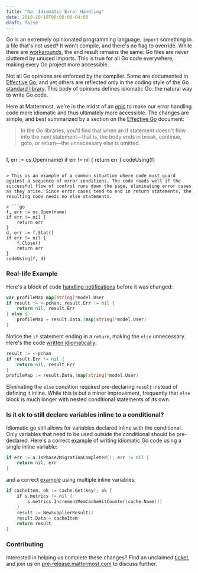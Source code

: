 ```yaml
---
title: "Go: Idiomatic Error Handling"
date: 2018-10-18T00:00:00-04:00
draft: false
---
```


Go is an extremely opinionated programming language. `import` something in a file that's not used? It won't compile, and there's no flag to override. While there are [workarounds](https://godoc.org/golang.org/x/tools/cmd/goimports), the end result remains the same: Go files are never cluttered by unused imports. This is true for all Go code everywhere, making every Go project more accessible.

Not all Go opinions are enforced by the compiler. Some are documented in [Effective Go](https://golang.org/doc/effective_go.html), and yet others are reflected only in the coding style of the Go [standard library](https://golang.org/pkg/). This body of opinions defines idiomatic Go: the natural way to write Go code.

Here at Mattermost, we're in the midst of an [epic](https://mattermost.atlassian.net/browse/MM-12535) to make our error handling code more idiomatic and thus ultimately more accessible. The changes are simple, and best summarized by a section on the [Effective Go](https://golang.org/doc/effective_go.html#if) document:

> In the Go libraries, you'll find that when an if statement doesn't flow into the next statement—that is, the body ends in break, continue, goto, or return—the unnecessary else is omitted.

> ```go
f, err := os.Open(name)
if err != nil {
    return err
}
codeUsing(f)
```

> This is an example of a common situation where code must guard against a sequence of error conditions. The code reads well if the successful flow of control runs down the page, eliminating error cases as they arise. Since error cases tend to end in return statements, the resulting code needs no else statements.

> ```go
f, err := os.Open(name)
if err != nil {
    return err
}
d, err := f.Stat()
if err != nil {
    f.Close()
    return err
}
codeUsing(f, d)
```

### Real-life Example

Here's a block of code [handling notifications](https://github.com/jespino/platform/blob/a257d501df3d0624f9cc52efb602e7d9d2a4dc07/app/notification.go#L38-L43) before it was changed:
```go
var profileMap map[string]*model.User
if result := <-pchan; result.Err != nil {
    return nil, result.Err
} else {
    profileMap = result.Data.(map[string]*model.User)
}
```

Notice the `if` statement ending in a `return`, making the `else` unnecessary. Here's the code [written idiomatically](https://github.com/jespino/platform/blob/2ab1b82d18af545f8483daa1f22af057eb37b879/app/notification.go#L38-L42):
```go
result := <-pchan
if result.Err != nil {
    return nil, result.Err
}
profileMap := result.Data.(map[string]*model.User)
```

Eliminating the `else` condition required pre-declaring `result` instead of defining it inline. While this is but a minor improvement, frequently that `else` block is much longer with nested conditional statements of its own.

### Is it ok to still declare variables inline to a conditional?

Idiomatic go still allows for variables declared inline with the conditional. Only variables that need to be used outside the conditional should be pre-declared. Here's a correct [example](https://github.com/mattermost/mattermost-server/blob/ebd540d5fbc10bdc504f7349acbb90ddc4b5e826/app/scheme.go#L13-L15) of writing idiomatic Go code using a single inline variable:
```go
if err := a.IsPhase2MigrationCompleted(); err != nil {
    return nil, err
}
```

and a correct [example](https://github.com/mattermost/mattermost-server/blob/5d6d4502992af4120fed19a9db43960d6269b871/store/local_cache_supplier.go#L69-L76) using multiple inline variables:
```go
if cacheItem, ok := cache.Get(key); ok {
    if s.metrics != nil {
        s.metrics.IncrementMemCacheHitCounter(cache.Name())
    }
    result := NewSupplierResult()
    result.Data = cacheItem
    return result
}
```

### Contributing

Interested in helping us complete these changes? Find an unclaimed [ticket](https://mattermost.atlassian.net/browse/MM-12535), and join us on [pre-release.mattermost.com](https://pre-release.mattermost.com/core/channels/developers) to discuss further.
